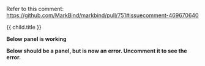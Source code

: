 Refer to this comment: https://github.com/MarkBind/markbind/pull/751#issuecomment-469670640

<import from="panelSrcs.md" as="child"/>
{{ child.title }}


**Below panel is working**
<panel src="{{ child.child_src_working }}.md"></panel>

**Below should be a panel, but is now an error. Uncomment it to see the error.**
<!--<panel src="{{ child.child_src }}"></panel>-->